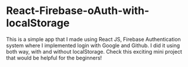 # React-Firebase-oAuth-with-localStorage
This is a simple app that I made using React JS, Firebase Authentication system where I implemented login with Google and Github. I did it using both way, with and without localStorage. Check this exciting mini project that would be helpful for the beginners!
